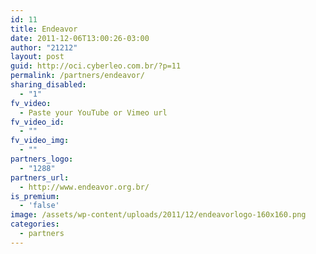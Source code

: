 ```yaml
---
id: 11
title: Endeavor
date: 2011-12-06T13:00:26-03:00
author: "21212"
layout: post
guid: http://oci.cyberleo.com.br/?p=11
permalink: /partners/endeavor/
sharing_disabled:
  - "1"
fv_video:
  - Paste your YouTube or Vimeo url
fv_video_id:
  - ""
fv_video_img:
  - ""
partners_logo:
  - "1288"
partners_url:
  - http://www.endeavor.org.br/
is_premium:
  - 'false'
image: /assets/wp-content/uploads/2011/12/endeavorlogo-160x160.png
categories:
  - partners
---
```

